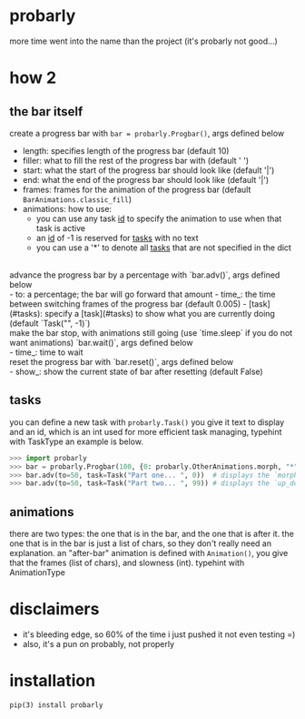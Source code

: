 # probarly
more time went into the name than the project (it's probarly not good...)

# how 2
  ## the bar itself
  create a progress bar with `bar = probarly.Progbar()`, args defined below
  <br />
  - length: specifies length of the progress bar (default 10)
  - filler: what to fill the rest of the progress bar with (default ' ')
  - start: what the start of the progress bar should look like (default '|')
  - end: what the end of the progress bar should look like (default '|')
  - frames: frames for the animation of the progress bar (default `BarAnimations.classic_fill`)
  - animations: how to use:
      - you can use any task [id](#tasks) to specify the animation to use when that task is active
      - an [id](#tasks) of -1 is reserved for [tasks](#tasks) with no text
      - you can use a '*' to denote all [tasks](#tasks) that are not specified in the dict
  <br />
  advance the progress bar by a percentage with `bar.adv()`, args defined below
  <br />
  - to: a percentage; the bar will go forward that amount
  - time_: the time between switching frames of the progress bar (default 0.005)
  - [task](#tasks): specify a [task](#tasks) to show what you are currently doing (default `Task("", -1)`)
  <br />
  make the bar stop, with animations still going (use `time.sleep` if you do not want animations) `bar.wait()`, args defined below
  <br />
  - time_: time to wait
  <br />
  reset the progress bar with `bar.reset()`, args defined below
  <br />
   - show_: show the current state of bar after resetting (default False)

  ## tasks
  you can define a new task with `probarly.Task()` you give it text to display and an id, which is an int used for more efficient task managing, typehint with TaskType an example is below.
  ```python
>>> import probarly
>>> bar = probarly.Progbar(100, {0: probarly.OtherAnimations.morph, "*": probarly.OtherAnimations.up_down})
>>> bar.adv(to=50, task=Task("Part one... ", 0))  # displays the `morph` animation
>>> bar.adv(to=50, task=Task("Part two... ", 99)) # displays the `up_down` animation
  ```

  ## animations
  there are two types: the one that is in the bar, and the one that is after it. the one that is in the bar is just a list of chars, so they don't really need an explanation. an "after-bar" animation is defined with `Animation()`, you give that the frames (list of chars), and slowness (int). typehint with AnimationType

# disclaimers
  - it's bleeding edge, so 60% of the time i just pushed it not even testing =)
  - also, it's a pun on probably, not properly

# installation
```
pip(3) install probarly
```
